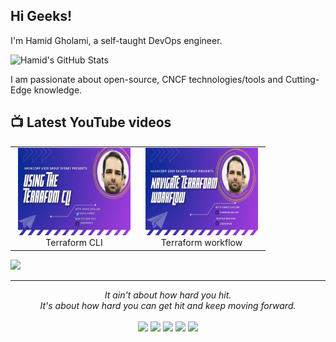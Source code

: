 
## Hi Geeks!
I'm Hamid Gholami, a self-taught DevOps engineer.

![Hamid's GitHub Stats](https://github-readme-stats.vercel.app/api?username=hamidgholami&show_icons=true&theme=gotham)

I am passionate about open-source, CNCF technologies/tools and Cutting-Edge knowledge.

## 📺 Latest YouTube videos
<table>
  <tr>
  <td align="center"  width="190">
    <a href="https://www.youtube.com/watch?v=YAoM2LN6f3M" target="_blank">
      <img src="./img/youtube-cards/terraform-cli-youtube.jpeg" alt="Watch the video" width="180" height="140" />
    </a>
    <br> Terraform CLI
  </td>
  <td align="center"  width="190">
    <a href="https://www.youtube.com/watch?v=kFLhMdftMUg" target="_blank">
      <img src="./img/youtube-cards/navigate-terraform-workflow.png" alt="Watch the video" width="180" height="140" />
    </a>
    <br> Terraform workflow
  </td>
</table>

[<img src="https://custom-icon-badges.herokuapp.com/badge/-Subscribe-red?style=for-the-badge&logo=video&logoColor=white"/>](https://www.youtube.com/channel/UCBlOVqLEwcvFNG03KDAVTlw?sub_confirmation=1)


<hr>
<p align="center">
   <i>It ain't about how hard you hit.</i>
   <br>
   <i>It's about how hard you can get hit and keep moving forward.</i>
   <br>
<br>
<a target="_blank" href="https://geekestan.com/"><img src="https://img.shields.io/badge/-WEB-FF4088?style=for-the-badge&logo=Hugo&logoColor=white"></img></a>
<a target="_blank" href="https://www.linkedin.com/in/hamid-gholami"><img src="https://img.shields.io/badge/-LinkedIn-0077B5?style=for-the-badge&logo=Linkedin&logoColor=white"></img></a>
<a target="_blank" href="mailto:hidgholami@gmail.com"><img src="https://img.shields.io/badge/-Gmail-D14836?style=for-the-badge&logo=Gmail&logoColor=white"></img></a>
<a target="_blank" href="https://twitter.com/045_hamid"><img src="https://img.shields.io/badge/-Twitter-1DA1F2?style=for-the-badge&logo=Twitter&logoColor=white"></img></a>
<a target="_blank" href="https://www.youtube.com/channel/@geekestan"><img src="https://img.shields.io/badge/YouTube-FF0000?style=for-the-badge&logo=youtube&logoColor=white"></img></a>
<br>
</p>       
